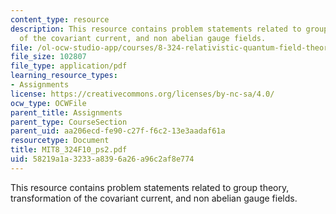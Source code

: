```yaml
---
content_type: resource
description: This resource contains problem statements related to group theory, transformation
  of the covariant current, and non abelian gauge fields.
file: /ol-ocw-studio-app/courses/8-324-relativistic-quantum-field-theory-ii-fall-2010/58219a1a3233a8396a26a96c2af8e774_MIT8_324F10_ps2.pdf
file_size: 102807
file_type: application/pdf
learning_resource_types:
- Assignments
license: https://creativecommons.org/licenses/by-nc-sa/4.0/
ocw_type: OCWFile
parent_title: Assignments
parent_type: CourseSection
parent_uid: aa206ecd-fe90-c27f-f6c2-13e3aadaf61a
resourcetype: Document
title: MIT8_324F10_ps2.pdf
uid: 58219a1a-3233-a839-6a26-a96c2af8e774
---
```

This resource contains problem statements related to group theory, transformation of the covariant current, and non abelian gauge fields.